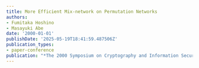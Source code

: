 ```yaml
---
title: More Efficient Mix-network on Permutation Networks
authors:
- Fumitaka Hoshino
- Masayuki Abe
date: '2000-01-01'
publishDate: '2025-05-19T18:41:59.487506Z'
publication_types:
- paper-conference
publication: "*The 2000 Symposium on Cryptography and Information Security (SCIS'00)*"
---
```

